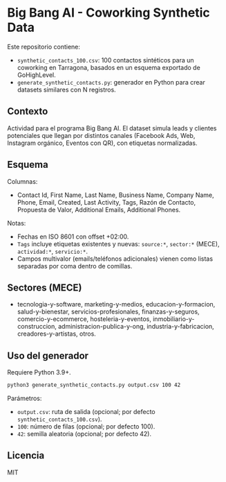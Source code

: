 # Big Bang AI - Coworking Synthetic Data

Este repositorio contiene:

- `synthetic_contacts_100.csv`: 100 contactos sintéticos para un coworking en Tarragona, basados en un esquema exportado de GoHighLevel.
- `generate_synthetic_contacts.py`: generador en Python para crear datasets similares con N registros.

## Contexto
Actividad para el programa Big Bang AI. El dataset simula leads y clientes potenciales que llegan por distintos canales (Facebook Ads, Web, Instagram orgánico, Eventos con QR), con etiquetas normalizadas.

## Esquema
Columnas:
- Contact Id, First Name, Last Name, Business Name, Company Name, Phone, Email, Created, Last Activity, Tags, Razón de Contacto, Propuesta de Valor, Additional Emails, Additional Phones.

Notas:
- Fechas en ISO 8601 con offset +02:00.
- `Tags` incluye etiquetas existentes y nuevas: `source:*`, `sector:*` (MECE), `actividad:*`, `servicio:*`.
- Campos multivalor (emails/teléfonos adicionales) vienen como listas separadas por coma dentro de comillas.

## Sectores (MECE)
- tecnologia-y-software, marketing-y-medios, educacion-y-formacion, salud-y-bienestar, servicios-profesionales, finanzas-y-seguros, comercio-y-ecommerce, hosteleria-y-eventos, inmobiliario-y-construccion, administracion-publica-y-ong, industria-y-fabricacion, creadores-y-artistas, otros.

## Uso del generador
Requiere Python 3.9+.

```bash
python3 generate_synthetic_contacts.py output.csv 100 42
```
Parámetros:
- `output.csv`: ruta de salida (opcional; por defecto `synthetic_contacts_100.csv`).
- `100`: número de filas (opcional; por defecto 100).
- `42`: semilla aleatoria (opcional; por defecto 42).

## Licencia
MIT
